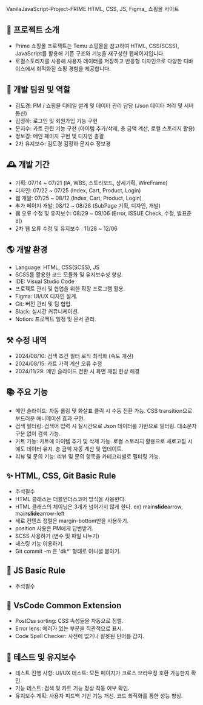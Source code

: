 VanilaJavaScript-Project-FRIME
HTML, CSS, JS, Figma\_ 쇼핑몰 사이트

## 🌈 프로젝트 소개

- Prime 쇼핑몰 프로젝트는 Temu 쇼핑몰을 참고하여 HTML, CSS(SCSS), JavaScript를 활용해 기존 구조와 기능을 재구성한 웹페이지입니다.
- 로컬스토리지를 사용해 사용자 데이터를 저장하고 반응형 디자인으로 다양한 디바이스에서 최적화된 쇼핑 경험을 제공합니다.

## 🏡 개발 팀원 및 역할

- 김도경: PM / 쇼핑몰 디테일 설계 및 데이터 관리 담당 (Json 데이터 처리 및 서버 통신)
- 김정하: 로그인 및 회원가입 기능 구현
- 문지수: 카트 관련 기능 구현 (아이템 추가/삭제, 총 금액 계산, 로컬 스토리지 활용)
- 정보경: 메인 페이지 구현 및 디자인 총괄
- 2차 유지보수: 김도경 김정하 문지수 정보경

## 🕰️ 개발 기간 

- 기획: 07/14 ~ 07/21 (IA, WBS, 스토리보드, 상세기획, WireFrame)
- 디자인: 07/22 ~ 07/25 (Index, Cart, Product, Login)
- 웹 개발: 07/25 ~ 08/12 (Index, Cart, Product, Login)
- 추가 페이지 개발: 08/12 ~ 08/28 (SubPage 기획, 디자인, 개발)
- 웹 오류 수정 및 유지보수: 08/29 ~ 09/06 (Error, ISSUE Check, 수정, 발표준비)
- 2차 웹 오류 수정 및 유지보수 : 11/28 ~ 12/06

## 🌎 개발 환경

- Language: HTML, CSS(SCSS), JS
- SCSS를 활용한 코드 모듈화 및 유지보수성 향상.
- IDE: Visual Studio Code
- 프로젝트 관리 및 협업을 위한 확장 프로그램 활용.
- Figma: UI/UX 디자인 설계.
- Git: 버전 관리 및 팀 협업.
- Slack: 실시간 커뮤니케이션.
- Notion: 프로젝트 일정 및 문서 관리.

## ⚒️ 수정 내역

- 2024/08/10: 검색 조건 필터 로직 최적화 (속도 개선)
- 2024/08/15: 카트 가격 계산 오류 수정
- 2024/11/29: 메인 슬라이드 전환 시 화면 깨짐 현상 해결

## 📚 주요 기능

- 메인 슬라이드: 자동 롤링 및 화살표 클릭 시 수동 전환 가능. CSS transition으로 부드러운 애니메이션 효과 구현.
- 검색 필터링: 검색어 입력 시 실시간으로 Json 데이터를 기반으로 필터링. 대소문자 구분 없이 검색 가능.
- 카트 기능: 카트에 아이템 추가 및 삭제 가능. 로컬 스토리지 활용으로 새로고침 시에도 데이터 유지. 총 금액 자동 계산 및 업데이트.
- 리뷰 및 문의 기능: 리뷰 및 문의 항목을 카테고리별로 필터링 가능.

## ✨ HTML, CSS, Git Basic Rule

- 주석필수
- HTML 클래스는 더블언더스코어 방식을 사용한다.
- HTML 클래스의 체이닝은 3개가 넘어가지 않게 한다. ex) main**slide**arrow, main**slide**arrow-left
- 세로 컨텐츠 정렬은 margin-bottom만을 사용하기.
- position 사용은 PM에게 답변받기.
- SCSS 사용하기 (변수 및 파일 나누기)
- 네스팅 기능 이용하기.
- Git commit -m 은 'dk\*' 형태로 이니셜 붙이기.

## 🦉 JS Basic Rule

- 주석필수

## 💫 VsCode Common Extension

- PostCss sorting: CSS 속성들을 자동으로 정렬.
- Error lens: 에러가 있는 부분을 직관적으로 표시.
- Code Spell Checker: 사전에 없거나 잘못된 단어를 감지.

## 🧪 테스트 및 유지보수

- 테스트 진행 사항: UI/UX 테스트: 모든 페이지가 크로스 브라우징 호환 가능한지 확인.
- 기능 테스트: 검색 및 카트 기능 정상 작동 여부 확인.
- 유지보수 계획: 사용자 피드백 기반 기능 개선. 코드 최적화를 통한 성능 향상.
